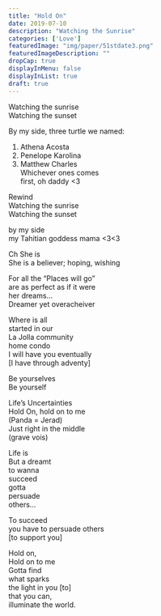 ```yaml
---
title: "Hold On"
date: 2019-07-10
description: "Watching the Sunrise"
categories: ['Love']
featuredImage: "img/paper/51stdate3.png"
featuredImageDescription: ""
dropCap: true
displayInMenu: false
displayInList: true
draft: true
---
```



Watching the sunrise  
Watching the sunset  

By my side, three turtle we named:  	
1. Athena Acosta  
2. Penelope Karolina  
3. Matthew Charles  
Whichever ones comes  
first, oh daddy <3  

Rewind  
Watching the sunrise  
Watching the sunset  

by my side  
my Tahitian goddess mama <3<3  

Ch She is  
She is a believer; hoping, wishing  

For all the “Places will go”  
are as perfect as if it were  
her dreams...  
Dreamer yet overacheiver  

Where is all  
started in our  
La Jolla community  
home condo  
I will have you eventually  
[I have through adventy]  

Be yourselves  
Be yourself  

Life’s Uncertainties  
Hold On, hold on to me  
                (Panda = Jerad)  
Just right in the middle  
                (grave vois)  


Life is  
But a dreamt  
to wanna  
succeed  
gotta  
persuade  
others…  

To succeed   
you have to persuade others  
[to support you]  

Hold on,  
Hold on to me  
Gotta find  
what sparks  
the light in you [to]  
that you can,  
illuminate the world.  